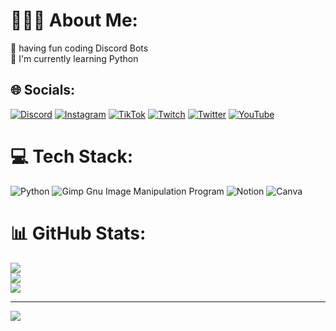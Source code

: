 # 👩🏻‍💻 About Me:
🔭 having fun coding Discord Bots <br>🌱 I'm currently learning Python


## 🌐 Socials:
[![Discord](https://img.shields.io/badge/Discord-%237289DA.svg?logo=discord&logoColor=white)](htttp://dc.iconnt06.de) [![Instagram](https://img.shields.io/badge/Instagram-%23E4405F.svg?logo=Instagram&logoColor=white)](https://instagram.com/iconnt06) [![TikTok](https://img.shields.io/badge/TikTok-%23000000.svg?logo=TikTok&logoColor=white)](https://tiktok.com/@iconnt06_val) [![Twitch](https://img.shields.io/badge/Twitch-%239146FF.svg?logo=Twitch&logoColor=white)](https://twitch.tv/IconNT06) [![Twitter](https://img.shields.io/badge/Twitter-%231DA1F2.svg?logo=Twitter&logoColor=white)](https://twitter.com/iconnt06) [![YouTube](https://img.shields.io/badge/YouTube-%23FF0000.svg?logo=YouTube&logoColor=white)](https://www.youtube.com/c/IconNT06_YT) 

# 💻 Tech Stack:
![Python](https://img.shields.io/badge/python-3670A0?style=for-the-badge&logo=python&logoColor=ffdd54) ![Gimp Gnu Image Manipulation Program](https://img.shields.io/badge/Gimp-657D8B?style=for-the-badge&logo=gimp&logoColor=FFFFFF) ![Notion](https://img.shields.io/badge/Notion-%23000000.svg?style=for-the-badge&logo=notion&logoColor=white) ![Canva](https://img.shields.io/badge/Canva-%2300C4CC.svg?style=for-the-badge&logo=Canva&logoColor=white)
# 📊 GitHub Stats:
![](https://github-readme-stats.vercel.app/api?username=IconNT06&theme=blue-green&hide_border=false&include_all_commits=false&count_private=false)<br/>
![](https://github-readme-streak-stats.herokuapp.com/?user=IconNT06&theme=blue-green&hide_border=false)<br/>
![](https://github-readme-stats.vercel.app/api/top-langs/?username=IconNT06&theme=blue-green&hide_border=false&include_all_commits=false&count_private=false&layout=compact)

---
[![](https://visitcount.itsvg.in/api?id=IconNT06&icon=2&color=0)](https://visitcount.itsvg.in)
